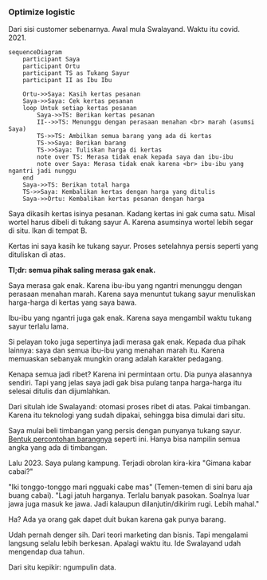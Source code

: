 ### Optimize logistic

Dari sisi customer sebenarnya. Awal mula Swalayand. Waktu itu covid. 2021.

```mermaid
sequenceDiagram
    participant Saya
    participant Ortu
    participant TS as Tukang Sayur
    participant II as Ibu Ibu

    Ortu->>Saya: Kasih kertas pesanan
    Saya->>Saya: Cek kertas pesanan
    loop Untuk setiap kertas pesanan
        Saya->>TS: Berikan kertas pesanan
        II-->>TS: Menunggu dengan perasaan menahan <br> marah (asumsi Saya)
        TS->>TS: Ambilkan semua barang yang ada di kertas
        TS->>Saya: Berikan barang 
        TS->>Saya: Tuliskan harga di kertas
        note over TS: Merasa tidak enak kepada saya dan ibu-ibu
        note over Saya: Merasa tidak enak karena <br> ibu-ibu yang ngantri jadi nunggu
    end
    Saya->>TS: Berikan total harga
    TS->>Saya: Kembalikan kertas dengan harga yang ditulis
    Saya->>Ortu: Kembalikan kertas pesanan dengan harga
```

Saya dikasih kertas isinya pesanan. Kadang kertas ini gak cuma satu. Misal wortel harus dibeli di tukang sayur A. Karena asumsinya wortel lebih segar di situ. Ikan di tempat B.

Kertas ini saya kasih ke tukang sayur. Proses setelahnya persis seperti yang dituliskan di atas.

**Tl;dr: semua pihak saling merasa gak enak.**

Saya merasa gak enak. Karena ibu-ibu yang ngantri menunggu dengan perasaan menahan marah. Karena saya menuntut tukang sayur menuliskan harga-harga di kertas yang saya bawa.

Ibu-ibu yang ngantri juga gak enak. Karena saya mengambil waktu tukang sayur terlalu lama.

Si pelayan toko juga sepertinya jadi merasa gak enak. Kepada dua pihak lainnya: saya dan semua ibu-ibu yang menahan marah itu. Karena memuaskan sebanyak mungkin orang adalah karakter pedagang.

Kenapa semua jadi ribet? Karena ini permintaan ortu. Dia punya alasannya sendiri. Tapi yang jelas saya jadi gak bisa pulang tanpa harga-harga itu selesai ditulis dan dijumlahkan.

Dari situlah ide Swalayand: otomasi proses ribet di atas. Pakai timbangan. Karena itu teknologi yang sudah dipakai, sehingga bisa dimulai dari situ.

Saya mulai beli timbangan yang persis dengan punyanya tukang sayur. [Bentuk percontohan barangnya](https://github.com/Swalayand/catetin/blob/main/images/photo_2021-07-05_14-14-28.jpg) seperti ini. Hanya bisa nampilin semua angka yang ada di timbangan.

Lalu 2023. Saya pulang kampung. Terjadi obrolan kira-kira "Gimana kabar cabai?"

"Iki tonggo-tonggo mari ngguaki cabe mas" (Temen-temen di sini baru aja buang cabai). "Lagi jatuh harganya. Terlalu banyak pasokan. Soalnya luar jawa juga masuk ke jawa. Jadi kalaupun dilanjutin/dikirim rugi. Lebih mahal." 

Ha? Ada ya orang gak dapet duit bukan karena gak punya barang.

Udah pernah denger sih. Dari teori marketing dan bisnis. Tapi mengalami langsung selalu lebih berkesan. Apalagi waktu itu. Ide Swalayand udah mengendap dua tahun. 

Dari situ kepikir: ngumpulin data. 
